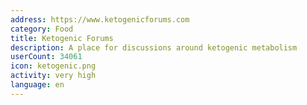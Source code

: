 ```yaml
---
address: https://www.ketogenicforums.com
category: Food
title: Ketogenic Forums
description: A place for discussions around ketogenic metabolism
userCount: 34061
icon: ketogenic.png
activity: very high
language: en
---
```

